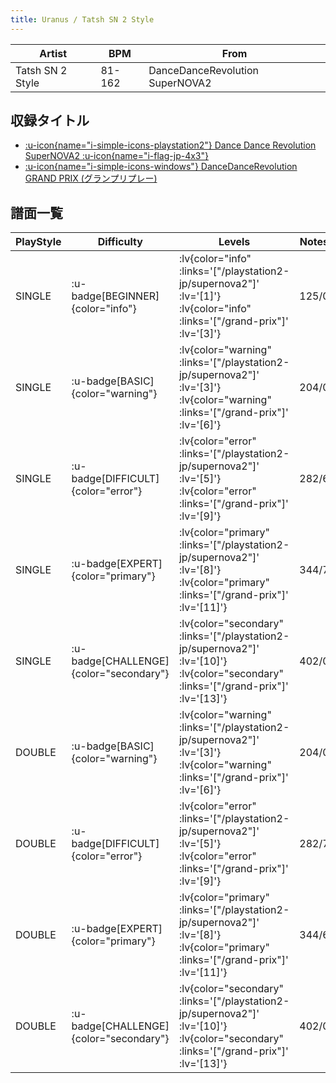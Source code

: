 ```yaml
---
title: Uranus / Tatsh SN 2 Style
---
```


|Artist|BPM|From|
|------|---|----|
|Tatsh SN 2 Style|81-162|DanceDanceRevolution SuperNOVA2|

## 収録タイトル

- [ :u-icon{name="i-simple-icons-playstation2"} Dance Dance Revolution SuperNOVA2 :u-icon{name="i-flag-jp-4x3"} ](/playstation2-jp/supernova2)
- [ :u-icon{name="i-simple-icons-windows"} DanceDanceRevolution GRAND PRIX (グランプリプレー)](/grand-prix)

## 譜面一覧

|PlayStyle|Difficulty|Levels|Notes|Movie|
|---------|----------|------|-----|-----|
|SINGLE| :u-badge[BEGINNER]{color="info"} | :lv{color="info" :links='["/playstation2-jp/supernova2"]' :lv='[1]'}  :lv{color="info" :links='["/grand-prix"]' :lv='[3]'} |125/0||
|SINGLE| :u-badge[BASIC]{color="warning"} | :lv{color="warning" :links='["/playstation2-jp/supernova2"]' :lv='[3]'}  :lv{color="warning" :links='["/grand-prix"]' :lv='[6]'} |204/0||
|SINGLE| :u-badge[DIFFICULT]{color="error"} | :lv{color="error" :links='["/playstation2-jp/supernova2"]' :lv='[5]'}  :lv{color="error" :links='["/grand-prix"]' :lv='[9]'} |282/6||
|SINGLE| :u-badge[EXPERT]{color="primary"} | :lv{color="primary" :links='["/playstation2-jp/supernova2"]' :lv='[8]'}  :lv{color="primary" :links='["/grand-prix"]' :lv='[11]'} |344/7||
|SINGLE| :u-badge[CHALLENGE]{color="secondary"} | :lv{color="secondary" :links='["/playstation2-jp/supernova2"]' :lv='[10]'}  :lv{color="secondary" :links='["/grand-prix"]' :lv='[13]'} |402/0||
|DOUBLE| :u-badge[BASIC]{color="warning"} | :lv{color="warning" :links='["/playstation2-jp/supernova2"]' :lv='[3]'}  :lv{color="warning" :links='["/grand-prix"]' :lv='[6]'} |204/0||
|DOUBLE| :u-badge[DIFFICULT]{color="error"} | :lv{color="error" :links='["/playstation2-jp/supernova2"]' :lv='[5]'}  :lv{color="error" :links='["/grand-prix"]' :lv='[9]'} |282/7||
|DOUBLE| :u-badge[EXPERT]{color="primary"} | :lv{color="primary" :links='["/playstation2-jp/supernova2"]' :lv='[8]'}  :lv{color="primary" :links='["/grand-prix"]' :lv='[11]'} |344/6||
|DOUBLE| :u-badge[CHALLENGE]{color="secondary"} | :lv{color="secondary" :links='["/playstation2-jp/supernova2"]' :lv='[10]'}  :lv{color="secondary" :links='["/grand-prix"]' :lv='[13]'} |402/0||
